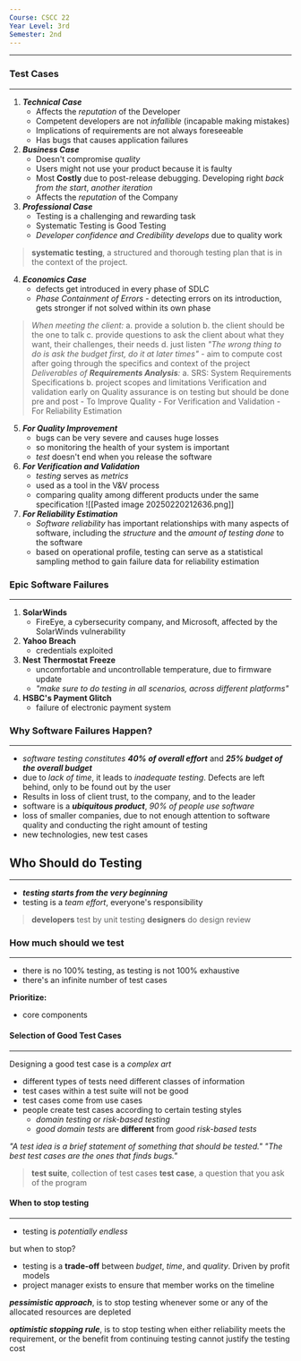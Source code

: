 ```yaml
---
Course: CSCC 22
Year Level: 3rd
Semester: 2nd
---
```

---

### Test Cases
---
1. ***Technical Case***
	- Affects the *reputation* of the Developer
	- Competent developers are not *infallible* (incapable making mistakes)
	- Implications of requirements are not always foreseeable
	- Has bugs that causes application failures
2. ***Business Case***
	- Doesn't compromise *quality*
	- Users might not use your product because it is faulty
	- Most **Costly** due to post-release debugging. Developing right *back from the start*, *another iteration*
	- Affects the *reputation* of the Company
3. ***Professional Case***
	- Testing is a challenging and rewarding task
	- Systematic Testing is Good Testing
	- *Developer confidence and Credibility develops* due to quality work

> **systematic testing**, a structured and thorough testing plan that is in the context of the project.

4. ***Economics Case***
	- defects get introduced in every phase of SDLC
	- *Phase Containment of Errors* - detecting errors on its introduction, gets stronger if not solved within its own phase

> *When meeting the client:*
	a. provide a solution
	b. the client should be the one to talk
	c. provide questions to ask the client about what they want, their challenges, their needs
	d. just listen
	 *"The wrong thing to do is ask the budget first, do it at later times"*
	 - aim to compute cost after going through the specifics and context of the project
	*Deliverables of **Requirements Analysis**:*
		a. SRS: System Requirements Specifications
		b. project scopes and limitations
	Verification and validation early on
	Quality assurance is on testing but should be done pre and post
		- To Improve Quality
		- For Verification and Validation
		- For Reliability Estimation

5. ***For Quality Improvement***
	- bugs can be very severe and causes huge losses
	- so monitoring the health of your system is important
	- *test* doesn't end when you release the software
6. ***For Verification and Validation***
	- *testing* serves as *metrics*
	- used as a tool in the V&V process
	- comparing quality among different products under the same specification
![[Pasted image 20250220212636.png]]
7. ***For Reliability Estimation***
	- *Software reliability* has important relationships with many aspects of software, including the *structure* and the *amount of testing done* to the software
	- based on operational profile, testing can serve as a statistical sampling method to gain failure data for reliability estimation

### Epic Software Failures
---
1. **SolarWinds**
	- FireEye, a cybersecurity company, and Microsoft, affected by the SolarWinds vulnerability
2. **Yahoo** **Breach**
	- credentials exploited
3. **Nest** **Thermostat** **Freeze**
	- uncomfortable and uncontrollable temperature, due to firmware update
	- *"make sure to do testing in all scenarios, across different platforms"*
4. **HSBC's Payment Glitch**
	- failure of electronic payment system

### Why Software Failures Happen?
---
- *software testing constitutes* ***40% of overall effort*** and ***25% budget of the overall budget***
- due to *lack of time*, it leads to *inadequate testing*. Defects are left behind, only to be found out by the user
- Results in loss of client trust, to the company, and to the leader
- software is a ***ubiquitous product***, *90% of people use software*
- loss of smaller companies, due to not enough attention to software quality and conducting the right amount of testing
- new technologies, new test cases

## Who Should do Testing
---
- ***testing starts from the very beginning***
- testing is a *team effort*, everyone's responsibility 

> **developers** test by unit testing
> **designers** do design review

### How much should we test
---
- there is no 100% testing, as testing is not 100% exhaustive
- there's an infinite number of test cases

**Prioritize:**
- core components

#### Selection of Good Test Cases
---
Designing a good test case is a *complex art*
- different types of tests need different classes of information
- test cases within a test suite will not be good
- test cases come from use cases
- people create test cases according to certain testing styles
	- *domain testing* or *risk-based testing*
	- *good domain tests* are **different** from *good risk-based tests*

*"A test idea is a brief statement of something that should be tested."*
*"The best test cases are the ones that finds bugs."*

> **test suite**, collection of test cases
> **test case**, a question that you ask of the program

#### When to stop testing
---
- testing is *potentially endless*

but when to stop?
- testing is a **trade-off** between *budget*, *time*, and *quality*. Driven by profit models
- project manager exists to ensure that member works on the timeline

***pessimistic approach***, is to stop testing whenever some or any of the allocated resources are depleted

***optimistic stopping rule***, is to stop testing when either reliability meets the requirement, or the benefit from continuing testing cannot justify the testing cost